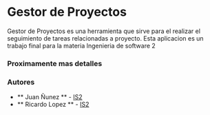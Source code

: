 # Gestor de Proyectos

Gestor de Proyectos es una herramienta que sirve para el realizar el seguimiento de tareas relacionadas a proyecto. Esta aplicacion es un trabajo final para la materia Ingenieria de software 2 

### Proximamente mas detalles

### Autores

* ** Juan Ñunez ** - [IS2](https://github.com/juanmotor)
* ** Ricardo Lopez ** - [IS2](https://github.com/ricardolopez19)
